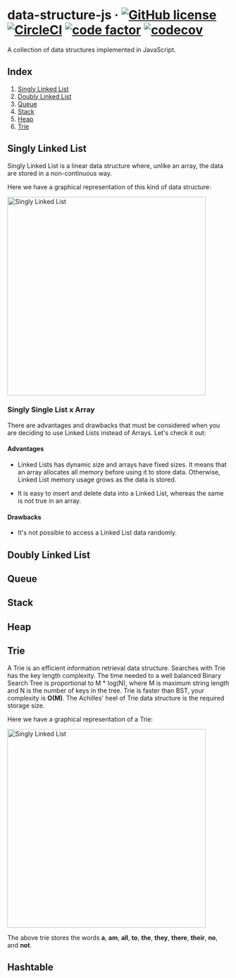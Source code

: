 # data-structure-js &middot; [![GitHub license](https://img.shields.io/badge/license-MIT-blue.svg)](https://github.com/paulosales/data-structure/edit/master/LICENSE) [![CircleCI](https://circleci.com/gh/paulosales/data-structure-js.svg?style=shield)](https://circleci.com/gh/paulosales/data-structure-js) [![code factor](https://img.shields.io/codefactor/grade/github/paulosales/data-structure-js/master)](https://www.codefactor.io/repository/github/paulosales/data-structure-js) [![codecov](https://codecov.io/gh/paulosales/data-structure-js/branch/master/graph/badge.svg)](https://codecov.io/gh/paulosales/data-structure-js)

A collection of data structures implemented in JavaScript.

## Index

1. [Singly Linked List](#singly-linked-list)
2. [Doubly Linked List](#doubly-linked-list)
3. [Queue](#queue)
4. [Stack](#stack)
5. [Heap](#heap)
6. [Trie](#trie)

## Singly Linked List

Singly Linked List is a linear data structure where, unlike an array, the data are stored in a non-continuous way.

Here we have a graphical representation of this kind of data structure:

<img
  src="https://dl.dropboxusercontent.com/s/o1au4teii239wjv/singly-linked-list.svg"
  alt="Singly Linked List" width="450"/>

### Singly Single List x Array

There are advantages and drawbacks that must be considered when you are deciding to use Linked Lists instead of Arrays. Let's check it out:

#### Advantages

- Linked Lists has dynamic size and arrays have fixed sizes. It means that an array allocates all memory before using it to store data. Otherwise, Linked List memory usage grows as the data is stored.

- It is easy to insert and delete data into a Linked List, whereas the same is not true in an array.

#### Drawbacks

- It's not possible to access a Linked List data randomly.

## Doubly Linked List

## Queue

## Stack

## Heap

## Trie

A Trie is an efficient information retrieval data structure. Searches with Trie has the key length complexity. The time needed to a well balanced Binary Search Tree is proportional to M \* log(N), where M is maximum string length and N is the number of keys in the tree. Trie is faster than BST, your complexity is **O(M)**. The Achilles' heel of Trie data structure is the required storage size.

Here we have a graphical representation of a Trie:

<img
  src="https://dl.dropboxusercontent.com/s/5a4yw1zw5sfm9dk/trie.svg"
  alt="Singly Linked List" width="450"/>

The above trie stores the words **a**, **am**, **all**, **to**, **the**, **they**, **there**, **their**, **no**, and **not**.

## Hashtable
